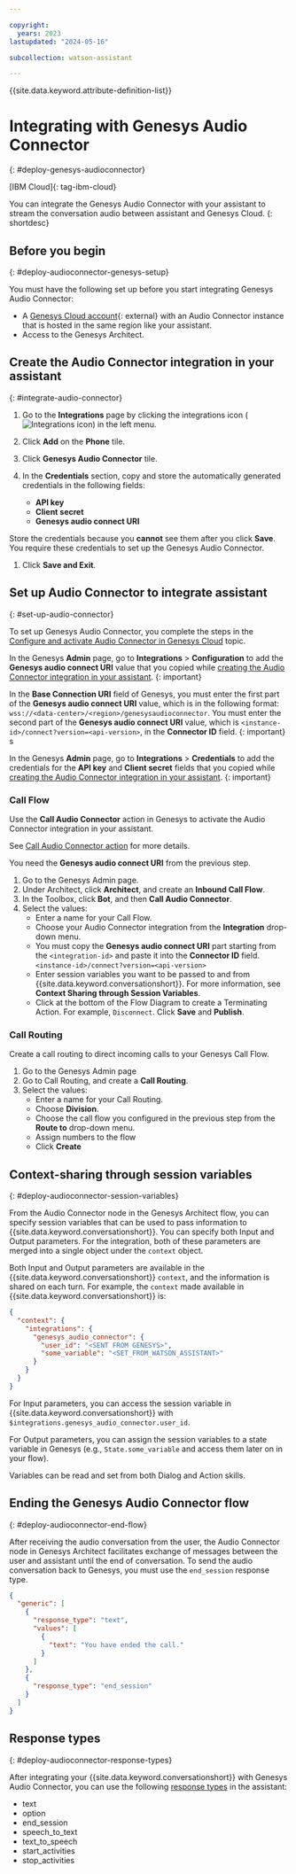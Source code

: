 ```yaml
---

copyright:
  years: 2023
lastupdated: "2024-05-16"

subcollection: watson-assistant

---
```


{{site.data.keyword.attribute-definition-list}}

# Integrating with Genesys Audio Connector
{: #deploy-genesys-audioconnector}

[IBM Cloud]{: tag-ibm-cloud}

You can integrate the Genesys Audio Connector with your assistant to stream the conversation audio between assistant and Genesys Cloud.
{: shortdesc}



## Before you begin
{: #deploy-audioconnector-genesys-setup}

You must have the following set up before you start integrating Genesys Audio Connector: 
- A [Genesys Cloud account](https://login.mypurecloud.com/){: external} with an Audio Connector instance that is hosted in the same region like your assistant. 
- Access to the Genesys Architect.




## Create the Audio Connector integration in your assistant
{: #integrate-audio-connector}

1. Go to the **Integrations** page by clicking the integrations icon (![Integrations icon](images/integrations-icon.png)) in the left menu.

1. Click **Add** on the **Phone** tile.
1. Click **Genesys Audio Connector** tile.
1. In the **Credentials** section, copy and store the automatically generated credentials in the following fields:
    - **API key**
    - **Client secret**
    - **Genesys audio connect URI**


Store the credentials because you **cannot** see them after you click **Save**. You require these credentials to set up the Genesys Audio Connector.




1.  Click  **Save and Exit**.

## Set up Audio Connector to integrate assistant
{: #set-up-audio-connector}


To set up Genesys Audio Connector, you complete the steps in the [Configure and activate Audio Connector in Genesys Cloud](https://rcstaging.wpengine.com/articles/configure-and-activate-audio-connector-in-genesys-cloud/) topic.




In the Genesys **Admin** page, go to **Integrations** > **Configuration**  to add the **Genesys audio connect URI** value that you copied while [creating the Audio Connector integration in your assistant](#integrate-audio-connector).
{: important}


In the **Base Connection URI** field of Genesys, you must enter the first part of the **Genesys audio connect URI** value, which is in the following format:<br>`wss://<data-center>/<region>/genesysaudioconnector`. You must enter the second part of the **Genesys audio connect URI** value, which is `<instance-id>/connect?version=<api-version>`, in the **Connector ID** field.
{: important}
s



In the Genesys **Admin** page, go to **Integrations** > **Credentials**  to add the credentials for the **API key** and **Client secret** fields that you copied while [creating the Audio Connector integration in your assistant](#integrate-audio-connector). 
{: important}


### Call Flow

Use the **Call Audio Connector** action in Genesys to activate the Audio Connector integration in your assistant. 

See [Call Audio Connector action](https://help.mypurecloud.com/articles/call-audio-connector-action/) for more details. 

You need the  **Genesys audio connect URI**  from the previous step. 

1.  Go to the Genesys Admin page.
1.  Under Architect, click **Architect**, and create an **Inbound Call Flow**.
1.  In the Toolbox, click  **Bot**, and then  **Call Audio Connector**.
1.  Select the values:
    -  Enter a name for your Call Flow.
    -  Choose your Audio Connector integration from the **Integration** drop-down menu.
    -  You must copy the **Genesys audio connect URI** part starting from the `<integration-id>` and paste it into the **Connector ID** field. `<instance-id>/connect?version=<api-version>`
    - Enter session variables you want to be passed to and from {{site.data.keyword.conversationshort}}. For more information, see  **Context Sharing through Session Variables**.
    - Click at the bottom of the Flow Diagram to create a Terminating Action. For example, `Disconnect`.
Click **Save** and **Publish**.


### Call Routing

Create a call routing to direct incoming calls to your Genesys Call Flow.

1. Go to the Genesys Admin page
1. Go to Call Routing, and create a  **Call Routing**.
1.  Select the values:
    -  Enter a name for your Call Routing.
    -  Choose **Division**.
    -  Choose the call flow you configured in the previous step from the **Route to** drop-down menu.
    -  Assign numbers to the flow
    -  Click **Create**
  

## Context-sharing through session variables
{: #deploy-audioconnector-session-variables}

From the Audio Connector node in the Genesys Architect flow, you can specify session variables that can be used to pass information to {{site.data.keyword.conversationshort}}. You can specify both Input and Output parameters. For the integration, both of these parameters are merged into a single object under the  `context`  object.

Both Input and Output parameters are available in the {{site.data.keyword.conversationshort}} `context`, and the information is shared on each turn. For example, the  `context`  made available in {{site.data.keyword.conversationshort}} is:

```json
{
  "context": {
    "integrations": {
      "genesys_audio_connector": {
        "user_id": "<SENT FROM GENESYS>",
        "some_variable": "<SET_FROM_WATSON_ASSISTANT>"
      }
    }
  }
}
```

For Input parameters, you can access the session variable in {{site.data.keyword.conversationshort}} with  `$integrations.genesys_audio_connector.user_id`.

For Output parameters, you can assign the session variables to a state variable in Genesys (e.g.,  `State.some_variable`  and access them later on in your flow).

Variables can be read and set from both Dialog and Action skills.

    

## Ending the Genesys Audio Connector flow
{: #deploy-audioconnector-end-flow}

After receiving the audio conversation from the user, the Audio Connector node in Genesys Architect facilitates exchange of messages between the user and assistant until the end of conversation. To send the audio conversation back to Genesys, you must use the  `end_session`  response type.

```json
{
  "generic": [
    {
      "response_type": "text",
      "values": [
        {
          "text": "You have ended the call."
        }
      ]
    },
    {
      "response_type": "end_session"
    }
  ]
}
```



## Response types
{: #deploy-audioconnector-response-types}

After integrating your {{site.data.keyword.conversationshort}} with Genesys Audio Connector, you can use the following [response types](https://cloud.ibm.com/docs/watson-assistant?topic=watson-assistant-response-types-reference) in the assistant:

-  text
-  option
-  end_session
-  speech_to_text
-  text_to_speech
-  start_activities
-  stop_activities
